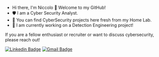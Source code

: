 - Hi there, I'm Niccolo 👋 Welcome to my GitHub!
- 🛡️ I am a Cyber Security Analyst.
- 🧪 You can find CyberSecurity projects here fresh from my Home Lab.
- 🔑 I am currently working on a Detection Engineering project!

If you are a fellow enthusiast or recruiter or want to discuss cybersecurity, please reach out!

[![Linkedin Badge](https://img.shields.io/badge/-niccoloarboleda-blue?style=flat-square&logo=Linkedin&logoColor=white&link=https://www.linkedin.com/in/niccoloa/)](https://www.linkedin.com/in/niccoloa/)
[![Gmail Badge](https://img.shields.io/badge/-niccoloarboleda@gmail.com-c14438?style=flat-square&logo=Gmail&logoColor=white&link=mailto:niccoloarboleda@gmail.com)](mailto:niccoloarboleda@gmail.com)

